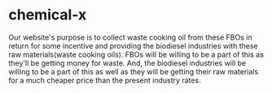 # chemical-x
Our website's purpose is to collect waste cooking oil from these FBOs in return for some incentive and providing the biodiesel industries with these raw materials(waste cooking oils). FBOs will be willing to be a part of this as they'll be getting money for waste. And, the biodiesel industries will be willing to be a part of this as well as they will be getting their raw materials for a much cheaper price than the present industry rates.


